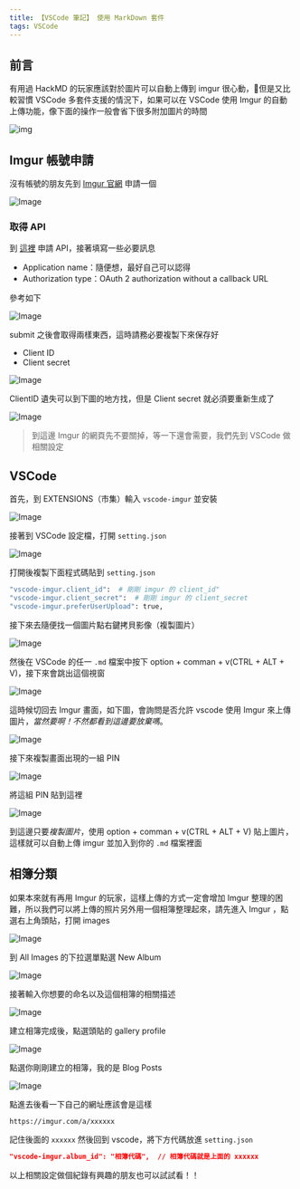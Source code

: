 ```yaml
---
title: 【VSCode 筆記】 使用 MarkDown 套件
tags: VSCode
---
```


## 前言

有用過 HackMD 的玩家應該對於圖片可以自動上傳到 imgur 很心動，但是又比較習慣 VSCode 多套件支援的情況下，如果可以在 VSCode 使用 Imgur 的自動上傳功能，像下面的操作一般會省下很多附加圖片的時間

![img](https://i.imgur.com/jPm7V6t.gif)

## Imgur 帳號申請

沒有帳號的朋友先到 [Imgur 官網](https://imgur.com/) 申請一個

![Image](https://i.imgur.com/MvCSia8.png)

### 取得 API

到 [這裡](https://api.imgur.com/oauth2/addclient) 申請 API，接著填寫一些必要訊息

* Application name：隨便想，最好自己可以認得
* Authorization type：OAuth 2 authorization without a callback URL

參考如下

![Image](https://i.imgur.com/JoNS3ZD.png)

submit 之後會取得兩樣東西，這時請務必要複製下來保存好

* Client ID
* Client secret

![Image](https://i.imgur.com/sYK5Y32.png)

ClientID 遺失可以到下圖的地方找，但是 Client secret 就必須要重新生成了

![Image](https://i.imgur.com/hFb0xxU.png)

> 到這邊 Imgur 的網頁先不要關掉，等一下還會需要，我們先到 VSCode 做相關設定

## VSCode

首先，到 EXTENSIONS（市集）輸入 `vscode-imgur` 並安裝

![Image](https://i.imgur.com/K3MY9nS.png)

接著到 VSCode 設定檔，打開 `setting.json`

![Image](https://i.imgur.com/Rw5zllj.png)

打開後複製下面程式碼貼到 `setting.json`

``` BASH
"vscode-imgur.client_id":  # 剛剛 imgur 的 client_id"
"vscode-imgur.client_secret":  # 剛剛 imgur 的 client_secret
"vscode-imgur.preferUserUpload": true,
```

接下來去隨便找一個圖片點右鍵拷貝影像（複製圖片）

![Image](https://i.imgur.com/VfPsNQC.png)

然後在 VSCode 的任一 `.md` 檔案中按下 option + comman + v(CTRL + ALT + V)，接下來會跳出這個視窗

![Image](https://i.imgur.com/00yEWLA.png)

這時候切回去 Imgur 畫面，如下圖，會詢問是否允許 vscode 使用 Imgur 來上傳圖片，*當然要啊！不然都看到這邊要放棄嗎*。

![Image](https://i.imgur.com/mNgYVSW.png)

接下來複製畫面出現的一組 PIN

![Image](https://i.imgur.com/Q0WI9Fc.png)

將這組 PIN 貼到這裡

![Image](https://i.imgur.com/8P4lzoz.png)

到這邊只要*複製圖片*，使用 option + comman + v(CTRL + ALT + V) 貼上圖片，這樣就可以自動上傳 imgur 並加入到你的 `.md` 檔案裡面

## 相簿分類

如果本來就有再用 Imgur 的玩家，這樣上傳的方式一定會增加 Imgur 整理的困難，所以我們可以將上傳的照片另外用一個相簿整理起來，請先進入 Imgur ，點選右上角頭貼，打開 images

![Image](https://i.imgur.com/YSmMznP.png)

到 All Images 的下拉選單點選 New Album

![Image](https://i.imgur.com/xZfz4vB.png)

接著輸入你想要的命名以及這個相簿的相關描述

![Image](https://i.imgur.com/QYnSFop.png)

建立相簿完成後，點選頭貼的 gallery profile

![Image](https://i.imgur.com/DmrwItv.png)

點選你剛剛建立的相簿，我的是 Blog Posts

![Image](https://i.imgur.com/HZG8B6z.png)

點進去後看一下自己的網址應該會是這樣

`https://imgur.com/a/xxxxxx`

記住後面的 `xxxxxx` 然後回到 vscode，將下方代碼放進 `setting.json`

``` json
"vscode-imgur.album_id": "相簿代碼",  // 相簿代碼就是上面的 xxxxxx
```

以上相關設定做個紀錄有興趣的朋友也可以試試看！！
